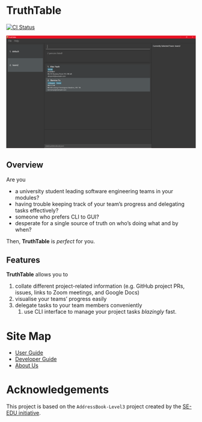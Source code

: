 # TruthTable

[![CI Status](https://github.com/AY2223S1-CS2103T-W13-4/tp/workflows/Java%20CI/badge.svg)](https://github.com/AY2223S1-CS2103T-W13-4/tp/actions)

![Ui](docs/images/Ui.png)

## Overview

Are you

- a university student leading software engineering teams in your modules?
- having trouble keeping track of your team’s progress and delegating tasks effectively?
- someone who prefers CLI to GUI?
- desperate for a single source of truth on who’s doing what and by when?

Then, **TruthTable** is _perfect_ for you.

## Features

**TruthTable** allows you to

1. collate different project-related information (e.g. GitHub project PRs, issues, links to Zoom meetings, and Google
   Docs)
2. visualise your teams’ progress easily
3. delegate tasks to your team members conveniently
   1. use CLI interface to manage your project tasks _blazingly_ fast.

# Site Map
* [User Guide](https://ay2223s1-cs2103t-w13-4.github.io/tp/UserGuide.html)
* [Developer Guide](https://ay2223s1-cs2103t-w13-4.github.io/tp/DeveloperGuide.html)
* [About Us](https://ay2223s1-cs2103t-w13-4.github.io/tp/AboutUs.html)

# Acknowledgements

This project is based on the `AddressBook-Level3` project created by the [SE-EDU initiative](https://se-education.org).

